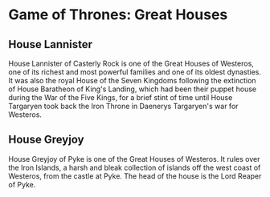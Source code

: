 # Game of Thrones: Great Houses

## House Lannister

House Lannister of Casterly Rock is one of the Great Houses of Westeros, one of its richest and most powerful families and one of its oldest dynasties. It was also the royal House of the Seven Kingdoms following the extinction of House Baratheon of King's Landing, which had been their puppet house during the War of the Five Kings, for a brief stint of time until House Targaryen took back the Iron Throne in Daenerys Targaryen's war for Westeros.

## House Greyjoy

House Greyjoy of Pyke is one of the Great Houses of Westeros. It rules over the Iron Islands, a harsh and bleak collection of islands off the west coast of Westeros, from the castle at Pyke. The head of the house is the Lord Reaper of Pyke.
